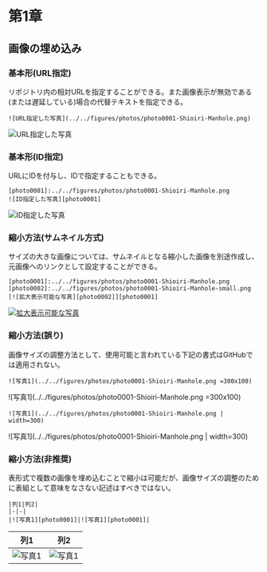 # 第1章

## 画像の埋め込み
### 基本形(URL指定)
リポジトリ内の相対URLを指定することができる。また画像表示が無効である(または遅延している)場合の代替テキストを指定できる。
```
![URL指定した写真](../../figures/photos/photo0001-Shioiri-Manhole.png)
```
![URL指定した写真](../../figures/photos/photo0001-Shioiri-Manhole.png)

### 基本形(ID指定)
URLにIDを付与し、IDで指定することもできる。
```
[photo0001]:../../figures/photos/photo0001-Shioiri-Manhole.png
![ID指定した写真][photo0001]
```
![ID指定した写真][photo0001]

### 縮小方法(サムネイル方式)
サイズの大きな画像については、サムネイルとなる縮小した画像を別途作成し、元画像へのリンクとして設定することができる。
```
[photo0001]:../../figures/photos/photo0001-Shioiri-Manhole.png
[photo0002]:../../figures/photos/photo0001-Shioiri-Manhole-small.png
[![拡大表示可能な写真][photo0002]][photo0001]
```
[![拡大表示可能な写真][photo0002]][photo0001]

### 縮小方法(誤り)
画像サイズの調整方法として、使用可能と言われている下記の書式はGitHubでは適用されない。
```
![写真1](../../figures/photos/photo0001-Shioiri-Manhole.png =300x100)
```
![写真1](../../figures/photos/photo0001-Shioiri-Manhole.png =300x100)
```
![写真1](../../figures/photos/photo0001-Shioiri-Manhole.png | width=300)
```
![写真1](../../figures/photos/photo0001-Shioiri-Manhole.png | width=300)

### 縮小方法(非推奨)
表形式で複数の画像を埋め込むことで縮小は可能だが、画像サイズの調整のために表組として意味をなさない記述はすべきではない。
```
|列1|列2|
|-|-|
|![写真1][photo0001]|![写真1][photo0001]|
```
|列1|列2|
|-|-|
|![写真1][photo0001]|![写真1][photo0001]|

<!-- URLの参照先 -->
[photo0001]:../../figures/photos/photo0001-Shioiri-Manhole.png
[photo0002]:../../figures/photos/photo0001-Shioiri-Manhole-small.png
